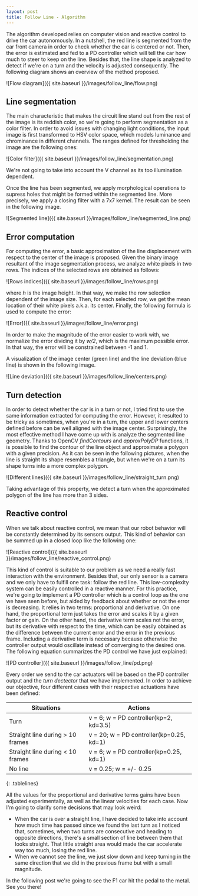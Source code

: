 ```yaml
---
layout: post
title: Follow Line - Algorithm
---
```

The algorithm developed relies on computer vision and reactive control to drive the car autonomously. In a nutshell, the red line is segmented from the car front camera in order to check whether the car is centered or not. Then, the error is estimated and fed to a PD controller which will tell the car how much to steer to keep on the line. Besides that, the line shape is analyzed to detect if we're on a turn and the velocity is adjusted consequently. The following diagram shows an overview of the method proposed.

![Flow diagram]({{ site.baseurl }}/images/follow_line/flow.png)

## Line segmentation
 The main characteristic that makes the circuit line stand out from the rest of the image is its reddish color, so we're going to perform segmentation as a color filter. In order to avoid issues with changing light conditions, the input image is first transformed to HSV color space, which models luminance and chrominance in different channels. The ranges defined for thresholding the image are the following ones:
 
 ![Color filter]({{ site.baseurl }}/images/follow_line/segmentation.png)

We're not going to take into account the V channel as its too illumination dependent.

Once the line has been segmented, we apply morphological operations to supress holes that might be formed within the segmented line. More precisely, we apply a closing filter with a 7x7 kernel. The result can be seen in the following image.

 ![Segmented line]({{ site.baseurl }}/images/follow_line/segmented_line.png)

## Error computation
For computing the error, a basic approximation of the line displacement with respect to the center of the image is proposed. Given the binary image resultant of the image segmentation process, we analyze white pixels in two rows. The indices of the selected rows are obtained as follows:

 ![Rows indices]({{ site.baseurl }}/images/follow_line/rows.png)

where *h* is the image height. In that way, we make the row selection dependent of the image size. Then, for each selected row, we get the mean location of their white pixels a.k.a. its center. Finally, the following formula is used to compute the error:

 ![Error]({{ site.baseurl }}/images/follow_line/error.png)
 
 In order to make the magnitude of the error easier to work with, we normalize the error dividing it by *w/2*, which is the maximum possible error. In that way, the error will be constrained between -1 and 1.

A visualization of the image center (green line) and the line deviation (blue line) is shown in the following image.

 ![Line deviation]({{ site.baseurl }}/images/follow_line/centers.png)

## Turn detection
In order to detect whether the car is in a turn or not, I tried first to use the same information extracted for computing the error. However, it resulted to be tricky as sometimes, when you're in a turn, the upper and lower centers defined before can be well aligned with the image center. Surprisingly, the most effective method I have come up with is analyze the segmented line geometry. Thanks to OpenCV *findContours* and *approxPolyDP* functions, it is possible to find the contour of the line object and approximate a polygon with a given precision. As it can be seen in the following pictures, when the line is straight its shape resembles a triangle, but when we're on a turn its shape turns into a more complex polygon.

 ![Different lines]({{ site.baseurl }}/images/follow_line/straight_turn.png)

Taking advantage of this property, we detect a turn when the approximated polygon of the line has more than 3 sides.
 
## Reactive control
When we talk about reactive control, we mean that our robot behavior will be constantly determined by its sensors output. This kind of behavior can be summed up in a closed loop like the following one:

 ![Reactive control]({{ site.baseurl }}/images/follow_line/reactive_control.png)
 
 This kind of control is suitable to our problem as we need a really fast interaction with the environment. Besides that, our only sensor is a camera and we only have to fulfill one task: follow the red line. This low-complexity system can be easily controlled in a reactive manner. For this practice, we're going to implement a PD controller which is a control loop as the one we have seen before, but aided by feedback about whether or not the error is decreasing. It relies in two terms: proportional and derivative. On one hand, the proportional term just takes the error and scales it by a given factor or gain. On the other hand, the derivative term scales not the error, but its derivative with respect to the time, which can be easily obtained as the difference between the current error and the error in the previous frame. Including a derivative term is necessary because otherwise the controller output would oscillate instead of converging to the desired one. The following equation summarizes the PD control we have just explained:
 
  ![PD controller]({{ site.baseurl }}/images/follow_line/pd.png)

Every order we send to the car actuators will be based on the PD controller output and the *turn dectector* that we have implemented. In order to achieve our objective, four different cases with their respective actuations have been defined:

<style>
.tablelines table, .tablelines td, .tablelines th {
        border: 1px solid black;
        }
</style>

| **Situations**                    |  **Actions**                                 |
| --------------------------------- | -------------------------------------------- |
| Turn                              |  v = 6;    w = PD controller(kp=2, kd=3.5)   |
| Straight line during > 10 frames  |  v = 20;   w = PD controller(kp=0.25, kd=1)  |
| Straight line during < 10 frames  |  v = 6;    w = PD controller(kp=0.25, kd=1)  |
| No line                           |  v = 0.25; w = +/- 0.25                      | 
{: .tablelines}

All the values for the proportional and derivative terms gains have been adjusted experimentally, as well as the linear velocities for each case. Now I'm going to clarify some decisions that may look weird:
- When the car is over a straight line, I have decided to take into account how much time has passed since we found the last turn as I noticed that, sometimes, when two turns are consecutive and heading to opposite directions, there's a small section of line between them that looks straight. That little straight area would made the car accelerate way too much, losing the red line.
- When we cannot see the line, we just slow down and keep turning in the same direction that we did in the previous frame but with a small magnitude.

In the following post we're going to see the F1 car hit the pedal to the metal. See you there!